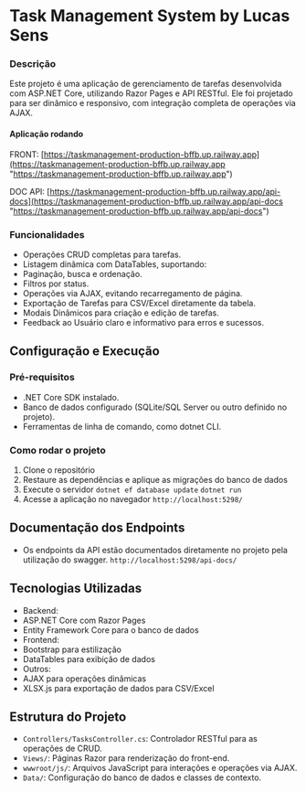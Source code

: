 # Task Management System by Lucas Sens
### Descrição
Este projeto é uma aplicação de gerenciamento de tarefas desenvolvida com ASP.NET Core, utilizando Razor Pages e API RESTful. Ele foi projetado para ser dinâmico e responsivo, com integração completa de operações via AJAX.

#### Aplicação rodando
FRONT: [https://taskmanagement-production-bffb.up.railway.app](https://taskmanagement-production-bffb.up.railway.app "https://taskmanagement-production-bffb.up.railway.app")

DOC API: [https://taskmanagement-production-bffb.up.railway.app/api-docs](https://taskmanagement-production-bffb.up.railway.app/api-docs "https://taskmanagement-production-bffb.up.railway.app/api-docs")

### Funcionalidades
- Operações CRUD completas para tarefas.
- Listagem dinâmica com DataTables, suportando:
- Paginação, busca e ordenação.
- Filtros por status.
- Operações via AJAX, evitando recarregamento de página.
- Exportação de Tarefas para CSV/Excel diretamente da tabela.
- Modais Dinâmicos para criação e edição de tarefas.
- Feedback ao Usuário claro e informativo para erros e sucessos.

## Configuração e Execução
### Pré-requisitos
- .NET Core SDK instalado.
- Banco de dados configurado (SQLite/SQL Server ou outro definido no projeto).
- Ferramentas de linha de comando, como dotnet CLI.

### Como rodar o projeto
1. Clone o repositório
2. Restaure as dependências e aplique as migrações do banco de dados
3. Execute o servidor
`dotnet ef database update`
`dotnet run`
4. Acesse a aplicação no navegador
`http://localhost:5298/`

## Documentação dos Endpoints
- Os endpoints da API estão documentados diretamente no projeto pela utilização do swagger.
`http://localhost:5298/api-docs/`

## Tecnologias Utilizadas
- Backend:
 - 	ASP.NET Core com Razor Pages
 - 	Entity Framework Core para o banco de dados
- Frontend:
 - 	Bootstrap para estilização
 - 	DataTables para exibição de dados
- Outros:
 - 	AJAX para operações dinâmicas
 - 	XLSX.js para exportação de dados para 	CSV/Excel

## Estrutura do Projeto
- `Controllers/TasksController.cs`: Controlador RESTful para as operações de CRUD.
- `Views/`: Páginas Razor para renderização do front-end.
- `wwwroot/js/`: Arquivos JavaScript para interações e operações via AJAX.
- `Data/`: Configuração do banco de dados e classes de contexto.
